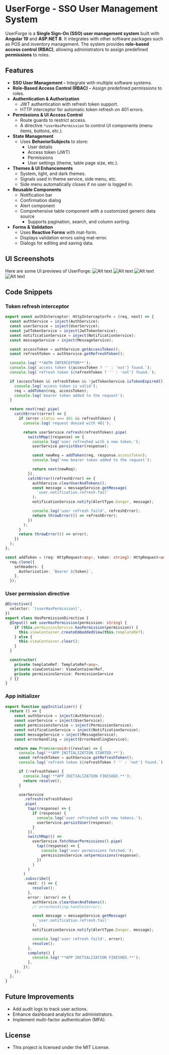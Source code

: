 # UserForge - SSO User Management System

UserForge is a **Single Sign-On (SSO) user management system** built with **Angular 19** and **ASP.NET 8**. It integrates with other software packages such as POS and inventory management. The system provides **role-based access control (RBAC)**, allowing administrators to assign predefined **permissions** to roles.

## Features
* **SSO User Management -** Integrate with multiple software systems.
* **Role-Based Access Control (RBAC) -** Assign predefined permissions to roles.
* **Authentication & Authorization**
  * JWT authentication with refresh token support.
  * HTTP interceptor for automatic token refresh on 401 errors.
* **Permissions & UI Access Control**
  * Route guards to restrict access.
  * A directive ```*userHasPermission``` to control UI components (menu items, buttons, etc.).
* **State Management**
  * Uses **BehaviorSubjects** to store:
    * User details
    * Access token (JWT)
    * Permissions
    * User settings (theme, table page size, etc.).
* **Themes & UI Enhancements**
  * System, light, and dark themes.
  * Signals used in theme service, side menu, etc.
  * Side menu automatically closes if no user is logged in.
* **Reusable Components**
  * Notification bar
  * Confirmation dialog
  * Alert component
  * Comprehensive table component with a customized generic data source
    * Supports pagination, search, and column sorting.
* **Forms & Validation**
  * Uses **Reactive Forms** with mat-form.
  * Displays validation errors using mat-error.
  * Dialogs for editing and saving data.

## UI Screenshots
Here are some UI previews of UserForge:
![Alt text](https://github.com/gihan-aj/UserForgeClient/blob/master/public/ui-ss/login-form-ss.png "Login form")
![Alt text](https://github.com/gihan-aj/UserForgeClient/blob/master/public/ui-ss/form-validation-ss.png "Form validation")
![Alt text](https://github.com/gihan-aj/UserForgeClient/blob/master/public/ui-ss/table-component-ss.png "Tablle component")
![Alt text](https://github.com/gihan-aj/UserForgeClient/blob/master/public/ui-ss/alert-component-ss.png "Alert component")

## Code Snippets
### Token refresh interceptor
```typescript
export const authInterceptor: HttpInterceptorFn = (req, next) => {
  const authService = inject(AuthService);
  const userService = inject(UserService);
  const jwtTokenService = inject(JwtTokenService);
  const notificationService = inject(NotificationService);
  const messageService = inject(MessageService);

  const accessToken = authService.getAccessToken();
  const refreshToken = authService.getRefreshToken();

  console.log('**AUTH INTERCEPTOR**');
  console.log(`access token ${accessToken ? '' : 'not'} found.`);
  console.log(`refresh token ${refreshToken ? '' : 'not'} found.`);

  if (accessToken && refreshToken && !jwtTokenService.isTokenExpired()) {
    console.log('access token is valid');
    req = addToken(req, accessToken);
    console.log('bearer token added to the request');
  }

  return next(req).pipe(
    catchError((error) => {
      if (error.status === 401 && refreshToken) {
        console.log('request denied with 401');

        return userService.refresh(refreshToken).pipe(
          switchMap((response) => {
            console.log('user refreshed with a new token.');
            userService.persistUser(response);

            const newReq = addToken(req, response.accessToken);
            console.log('new bearer token added to the request');

            return next(newReq);
          }),
          catchError((refreshError) => {
            authService.clearUserAndTokens();
            const message = messageService.getMessage(
              'user.notification.refresh.fail'
            );
            notificationService.notify(AlertType.Danger, message);

            console.log('user refresh faild', refreshError);
            return throwError(() => refreshError);
          })
        );
      }
      return throwError(() => error);
    })
  );
};

const addToken = (req: HttpRequest<any>, token: string): HttpRequest<any> =>
  req.clone({
    setHeaders: {
      Authorization: `Bearer ${token}`,
    },
  });
```

### User permission directive
```typescript
@Directive({
  selector: '[userHasPermission]',
})
export class HasPermissionDirective {
  @Input() set userHasPermission(permission: string) {
    if (this.permissinsService.hasPermission(permission)) {
      this.viewContainer.createEmbeddedView(this.templateRef);
    } else {
      this.viewContainer.clear();
    }
  }

  constructor(
    private templateRef: TemplateRef<any>,
    private viewContainer: ViewContainerRef,
    private permissinsService: PermissionService
  ) {}
}
```

### App initializer
```typescript
export function appInitializer() {
  return () => {
    const authService = inject(AuthService);
    const userService = inject(UserService);
    const permissionsService = inject(PermissionService);
    const notificationService = inject(NotificationService);
    const messageService = inject(MessageService);
    const errorHandling = inject(ErrorHandlingService);

    return new Promise<void>((resolve) => {
      console.log('**APP INITIALIZATION STARTED.**');
      const refreshToken = authService.getRefreshToken();
      console.log(`refresh token ${refreshToken ? '' : 'not'} found.`);

      if (!refreshToken) {
        console.log('**APP INITIALIZATION FINISHED.**');
        return resolve();
      }

      userService
        .refresh(refreshToken)
        .pipe(
          tap((response) => {
            if (response) {
              console.log('user refreshed with new tokens.');
              userService.persistUser(response);
            }
          }),
          switchMap(() =>
            userService.fetchUserPermissions().pipe(
              tap((response) => {
                console.log('user permissions fetched.');
                permissionsService.setpermissions(response);
              })
            )
          )
        )
        .subscribe({
          next: () => {
            resolve();
          },
          error: (error) => {
            authService.clearUserAndTokens();
            // errorHandling.handle(error);

            const message = messageService.getMessage(
              'user.notification.refresh.fail'
            );
            notificationService.notify(AlertType.Danger, message);

            console.log('user refresh faild', error);
            resolve();
          },
          complete() {
            console.log('**APP INITIALIZATION FINISHED.**');
          },
        });
    });
  };
}
```

## Future Improvements
* Add audit logs to track user actions.
* Enhance dashboard analytics for administrators.
* Implement multi-factor authentication (MFA).

## License
* This project is licensed under the MIT License.
